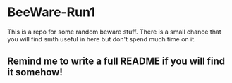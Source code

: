 # BeeWare-Run1
This is a repo for some random beware stuff. There is a small chance that you will find smth useful in here but don't spend much time on it.

## Remind me to write a full README if you will find it somehow!
